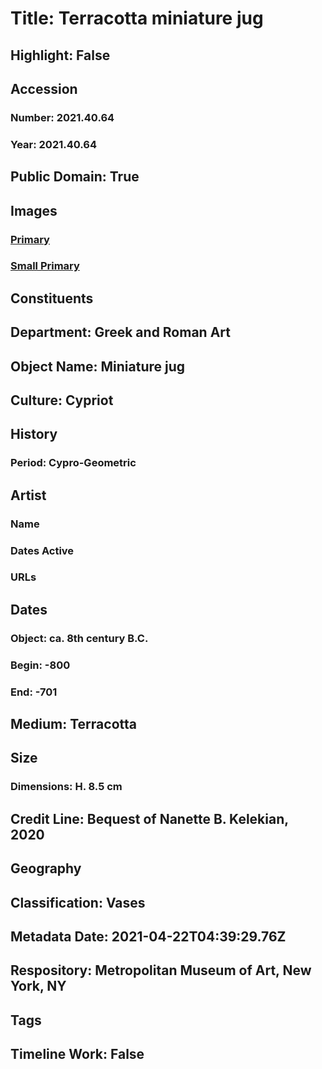 # Title: Terracotta miniature jug
## Highlight: False
## Accession
### Number: 2021.40.64
### Year: 2021.40.64
## Public Domain: True
## Images
### [Primary](https://images.metmuseum.org/CRDImages/gr/original/kn266.jpg)
### [Small Primary](https://images.metmuseum.org/CRDImages/gr/web-large/kn266.jpg)
## Constituents
## Department: Greek and Roman Art
## Object Name: Miniature jug
## Culture: Cypriot
## History
### Period: Cypro-Geometric
## Artist
### Name
### Dates Active
### URLs
## Dates
### Object: ca. 8th century B.C.
### Begin: -800
### End: -701
## Medium: Terracotta
## Size
### Dimensions: H. 8.5 cm
## Credit Line: Bequest of Nanette B. Kelekian, 2020
## Geography
## Classification: Vases
## Metadata Date: 2021-04-22T04:39:29.76Z
## Respository: Metropolitan Museum of Art, New York, NY
## Tags
## Timeline Work: False